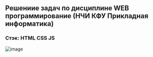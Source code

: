 ## Решениие задач по дисциплине WEB программирование (НЧИ КФУ Прикладная информатика)
### Стэк: HTML CSS JS

![image](https://github.com/khaydarovR/webtask/assets/95288769/64c29f7e-ebe8-4674-88dd-e84905f91268)
